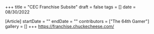+++
title = "CEC Franchise Subsite"
draft = false
tags = []
date = 08/30/2022

[Article]
startDate = ""
endDate = ""
contributors = ["The 64th Gamer"]
gallery = []
+++
https://franchise.chuckecheese.com/